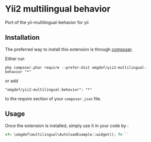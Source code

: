 Yii2 multilingual behavior
==========================
Port of the yii-multilingual-behavior for yii

Installation
------------

The preferred way to install this extension is through [composer](http://getcomposer.org/download/).

Either run

```
php composer.phar require --prefer-dist omgdef/yii2-multilingual-behavior "*"
```

or add

```
"omgdef/yii2-multilingual-behavior": "*"
```

to the require section of your `composer.json` file.


Usage
-----

Once the extension is installed, simply use it in your code by  :

```php
<?= \omgdef\multilingual\AutoloadExample::widget(); ?>```